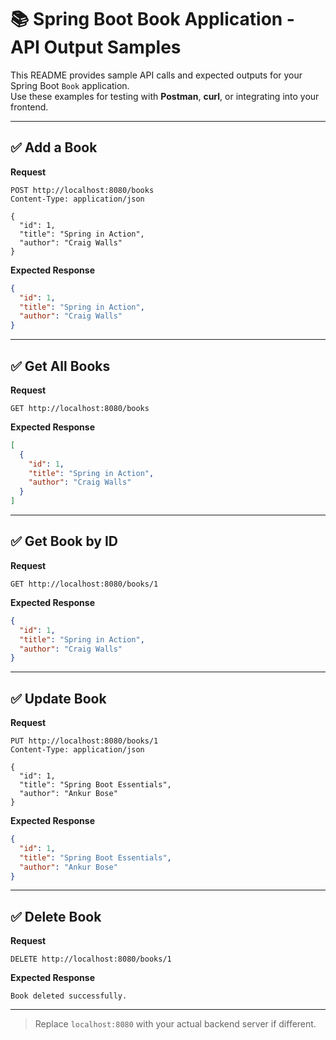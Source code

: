 
# 📚 Spring Boot Book Application - API Output Samples

This README provides sample API calls and expected outputs for your Spring Boot `Book` application.  
Use these examples for testing with **Postman**, **curl**, or integrating into your frontend.

---

## ✅ Add a Book

**Request**
```
POST http://localhost:8080/books
Content-Type: application/json

{
  "id": 1,
  "title": "Spring in Action",
  "author": "Craig Walls"
}
```

**Expected Response**
```json
{
  "id": 1,
  "title": "Spring in Action",
  "author": "Craig Walls"
}
```

---

## ✅ Get All Books

**Request**
```
GET http://localhost:8080/books
```

**Expected Response**
```json
[
  {
    "id": 1,
    "title": "Spring in Action",
    "author": "Craig Walls"
  }
]
```

---

## ✅ Get Book by ID

**Request**
```
GET http://localhost:8080/books/1
```

**Expected Response**
```json
{
  "id": 1,
  "title": "Spring in Action",
  "author": "Craig Walls"
}
```

---

## ✅ Update Book

**Request**
```
PUT http://localhost:8080/books/1
Content-Type: application/json

{
  "id": 1,
  "title": "Spring Boot Essentials",
  "author": "Ankur Bose"
}
```

**Expected Response**
```json
{
  "id": 1,
  "title": "Spring Boot Essentials",
  "author": "Ankur Bose"
}
```

---

## ✅ Delete Book

**Request**
```
DELETE http://localhost:8080/books/1
```

**Expected Response**
```
Book deleted successfully.
```

---

> Replace `localhost:8080` with your actual backend server if different.
